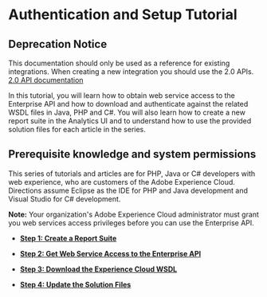 # Authentication and Setup Tutorial

## Deprecation Notice

This documentation should only be used as a reference for existing integrations. When creating a new integration you should use the 2.0 APIs. [2.0 API documentation](https://github.com/AdobeDocs/analytics-2.0-apis)



In this tutorial, you will learn how to obtain web service access to the Enterprise API and how to download and authenticate against the related WSDL files in Java, PHP and C\#. You will also learn how to create a new report suite in the Analytics UI and to understand how to use the provided solution files for each article in the series.

## Prerequisite knowledge and system permissions

This series of tutorials and articles are for PHP, Java or C\# developers with web experience, who are customers of the Adobe Experience Cloud. Directions assume Eclipse as the IDE for PHP and Java development and Visual Studio for C\# development.

**Note:** Your organization's Adobe Experience Cloud administrator must grant you web services access privileges before you can use the Enterprise API.

-   **[Step 1: Create a Report Suite](c_Create_a_Report_Suite.md)**  

-   **[Step 2: Get Web Service Access to the Enterprise API](c_Get_Web_Service_Access_to_the_Enterprise_API.md)**  
 
-   **[Step 3: Download the Experience Cloud WSDL](c_Download_the_Digital_Marketing_Suite_WSDL.md)**  
 
-   **[Step 4: Update the Solution Files](c_Update_the_Solution_Files.md)**  
 

